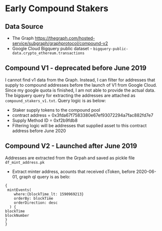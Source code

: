 # Early Compound Stakers

## Data Source
- The Graph https://thegraph.com/hosted-service/subgraph/graphprotocol/compound-v2
- Google Cloud Bigquery public dataset - ```bigquery-public-data.crypto_ethereum.transactions```  

## Compound V1 - deprecated before June 2019
I cannot find v1 data from the Graph. Instead, I can filter for addresses that supply to compound addresses before the launch of V1 from Google Cloud. Since my google quota is finished, I am not able to provide the actual data. The bigquery query for extracting the addresses are attached as ```compound_stakers_v1.txt```. Query logic is as below:
- Staker supply tokens to the compound pool
- contract address = 0x3fda67f7583380e67ef93072294a7fac882fd7e7
- Supply Method ID = 0xf2b9fdb8
- Filtering logic will be addresses that supplied asset to this contract address before June 2020

## Compound V2 - Launched after June 2019
Addresses are extracted from the Grpah and saved as pickle file ```df_mint_address.pk```
- Extract minter address, acounts that received cToken, before 2020-06-01, graph ql query is as belo:
```
{
 mintEvents(
    where:{blockTime_lt: 1590969213}
    orderBy: blockTime
    orderDirection: desc
  ) {
blockTime
blockNumber
}
}
```
